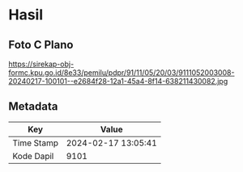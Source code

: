 # Hasil

## Foto C Plano

https://sirekap-obj-formc.kpu.go.id/8e33/pemilu/pdpr/91/11/05/20/03/9111052003008-20240217-100101--e2684f28-12a1-45a4-8f14-638211430082.jpg


## Metadata

| Key        | Value               |
| ---------- | ------------------- |
| Time Stamp | 2024-02-17 13:05:41 |
| Kode Dapil | 9101                |




